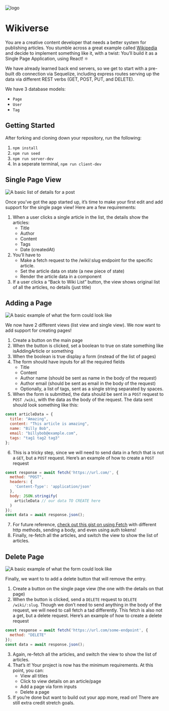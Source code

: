 ![logo](https://user-images.githubusercontent.com/44912347/202296600-c5f247d6-9616-49db-88f0-38433429d781.jpg)

# Wikiverse
You are a creative content developer that needs a better system for publishing articles. You stumble across a great example called [Wikipedia](https://en.wikipedia.org/wiki/React_(JavaScript_library)) and decide to implement something like it, with a twist: You’ll build it as a Single Page Application, using React! ⚛️

We have already learned back end servers, so we get to start with a pre-built db connection via Sequelize, including express routes serving up the data via different REST verbs (GET, POST, PUT, and DELETE).

We have 3 database models:
- `Page`
- `User`
- `Tag`

## Getting Started
After forking and cloning down your repository, run the following:

1. `npm install`
2. `npm run seed`
3. `npm run server-dev`
4. In a seperate terminal, `npm run client-dev`

## Single Page View

![A basic list of details for a post](https://user-images.githubusercontent.com/44912347/202553319-5c3cd524-64ab-4524-a64c-fc2be96cf209.png)

Once you’ve got the app started up, it’s time to make your first edit and add support for the single page view! Here are a few requirements:
1. When a user clicks a single article in the list, the details show the articles: 
    - Title
    - Author
    - Content
    - Tags
    - Date (createdAt)
2. You’ll have to
    - Make a fetch request to the /wiki/:slug endpoint for the specific article.
    - Set the article data on state (a new piece of state)
    - Render the article data in a component
3. If a user clicks a “Back to Wiki List” button, the view shows original list of all the articles, no details (just title)

## Adding a Page

![A basic example of what the form could look like](https://user-images.githubusercontent.com/44912347/202553670-eb39915e-3e4f-47fa-be9c-f02727b4d6e8.png)

We now have 2 different views (list view and single view). We now want to add support for creating pages!
1. Create a button on the main page
2. When the button is clicked, set a boolean to true on state something like isAddingArticle or something
3. When the boolean is true display a form (instead of the list of pages)
4. The form should have inputs for all the required fields
    - Title
    - Content
    - Author name (should be sent as name in the body of the request)
    - Author email (should be sent as email in the body of the request)
    - Optionally, a list of tags, sent as a single string separated by spaces.
5. When the form is submitted, the data should be sent in a `POST` request to `POST /wiki`, with the data as the body of the request. The data sent should look something like this:
```js
const articleData = {
  title: "Amazing",
  content: "This article is amazing",
  name: "Billy Bob",
  email: "billybob@example.com",
  tags: "tag1 tag2 tag3"
};
```
6. This is a tricky step, since we will need to send data in a fetch that is not a `GET`, but a `POST` request. Here’s an example of how to create a `POST` request
```js
const response = await fetch('https://url.com/', {
  method: "POST",
  headers: {
    'Content-Type': 'application/json'
  },
  body: JSON.stringify(
    articleData // our data TO CREATE here
  )
});
const data = await response.json();
```

7. For future reference, [check out this gist on using Fetch](https://gist.github.com/wallacepreston/d645727890565aeb6e4168771feb7f97) with different http methods, sending a body, and even using auth tokens!
8. Finally, re-fetch all the articles, and switch the view to show the list of articles.

## Delete Page
![A basic example of what the form could look like](https://user-images.githubusercontent.com/44912347/202554199-e0e69faf-1294-4c35-9812-71176472f367.png)

Finally, we want to to add a delete button that will remove the entry.

1. Create a button on the single page view (the one with the details on that page)
2. When the button is clicked, send a `DELETE` request to `DELETE /wiki/:slug`. Though we don’t need to send anything in the body of the request, we will need to call fetch a tad differently. This fetch is also not a get, but a delete request. Here’s an example of how to create a delete request
```js
const response = await fetch('https://url.com/some-endpoint', {
  method: "DELETE"
});
const data = await response.json();
```
3. Again, re-fetch all the articles, and switch the view to show the list of articles.
4. That’s it! Your project is now has the minimum requirements. At this point, you can:
    - View all titles
    - Click to view details on an article/page
    - Add a page via form inputs
    - Delete a page
5. If you’re done but want to build out your app more, read on! There are still extra credit stretch goals.
